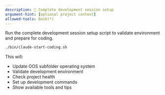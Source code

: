 ```yaml
---
description: 🚀 Complete development session setup
argument-hint: [optional project context]
allowed-tools: Bash(*)
---
```


Run the complete development session setup script to validate environment and prepare for coding.

```bash
./bin/claude-start-coding.sh
```

This will:
- Update OOS subfolder operating system
- Validate development environment
- Check project health
- Set up development commands
- Show available tools and tips
